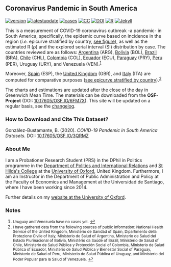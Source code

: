 ## Coronavirus Pandemic in South America

[![version](https://img.shields.io/badge/version-v1.1.0-blue.svg)](https://github.com/bgonzalezbustamante/COVID-19-South-America/blob/master/changelog.txt) [![latestupdate](https://img.shields.io/badge/latest%20data%20update-2020--03--12-orange.svg)](http://doi.org/10.17605/OSF.IO/3QRMZ) [![cases](https://img.shields.io/badge/cases-271-yellow.svg)](https://bgonzalezbustamante.github.io/COVID-19-South-America/Incidence-South-America.html) [![CC](https://img.shields.io/badge/license-CC--BY--4.0-black)](https://creativecommons.org/licenses/by/4.0/) [![DOI](https://img.shields.io/badge/DOI-10.17605%2FOSF.IO%2F6FM7X-blue)](http://doi.org/10.17605/OSF.IO/6FM7X) [![R](https://img.shields.io/badge/Made%20with-R%20v3.6.1-1f425f.svg)](https://cran.r-project.org/) [![Jekyll](https://img.shields.io/badge/Made%20with-Jekyll-1f425f.svg)](https://jekyllrb.com/)

This is a measurement of COVID-19 coronavirus outbreak -a pandemic- in South America, specifically, the epidemic curve based on incidence in the region (*i.e.* epicurve stratified by country, [see figure](Incidence-South-America.md)), as well as the estimated R (ρ) and the explored serial interval (SI) distribution by case. The countries reviewed are as follows: [Argentina](Rho-Argentina.md) (ARG), [Bolivia](Rho-Bolivia.md) (BOL), [Brazil](Rho-Brazil.md) (BRA), [Chile](Rho-Chile.md) (CHL), [Colombia](Rho-Colombia.md) (COL), [Ecuador](Rho-Ecuador.md) (ECU), [Paraguay](Rho-Paraguay.md) (PRY), [Peru](Rho-Peru.md) (PER), Uruguay (URY), and Venezuela (VEN).<sup id="a1">[1](#f1)</sup>

Moreover, [Spain](Rho-Spain.md) (ESP), the [United Kingdom](Rho-United-Kingdom.md) (GBR), and [Italy](Rho-Italy.md) (ITA) are computed for comparative purposes ([see epicurve stratified by country](Incidence-Europe.md)).<sup id="a2">[2](#f2)</sup>

The charts and estimations are updated after the close of the day in Greenwich Mean Time. The materials can be downloaded from the **OSF-Project** (DOI: [10.17605/OSF.IO/6FM7X](http://doi.org/10.17605/OSF.IO/6FM7X)). This site will be updated on a regular basis, see the [changelog](https://github.com/bgonzalezbustamante/COVID-19-South-America/blob/master/changelog.txt).

### How to Download and Cite This Dataset?

González-Bustamante, B. (2020). *COVID-19 Pandemic in South America Datasets*. DOI: [10.17605/OSF.IO/3QRMZ](http://doi.org/10.17605/OSF.IO/3QRMZ)

### About Me

I am a Probationer Research Student (PRS) in the DPhil in Politics programme in the [Department of Politics and International Relations](https://www.politics.ox.ac.uk/) and [St Hilda's College](https://www.sthildas.ox.ac.uk/) at the [University of Oxford](http://www.ox.ac.uk/), United Kingdom. Furthermore, I am an Instructor in the Department of Public Administration and Policy at the Faculty of Economics and Management at the Universidad de Santiago, where I have been working since 2014. 

Further details on my [website at the University of Oxford](http://users.ox.ac.uk/~shil5311/).

### Notes

1. <small id="f1"> Uruguay and Venezuela have no cases yet.</small> [↩](#a1)
2. <small id="f2"> I have gathered data from the following sources of public information: National Health Service of the United Kingdom, Ministerio de Sanidad of Spain, Dipartimento della Protezione Civile of Italy, Ministerio de Salud of Argentina, Ministerio de Salud del Estado Plurinacional of Bolivia, Ministério da Saúde of Brazil, Ministerio de Salud of Chile, Ministerio de Salud Pública y Protección Social of Colombia, Ministerio de Salud Pública of Ecuador, Ministerio de Salud Pública y Bienestar Social of Paraguay, Ministerio de Salud of Peru, Ministerio de Salud Pública of Uruguay, and Ministerio del Poder Popular para la Salud of Venezuela.</small> [↩](#a2)
